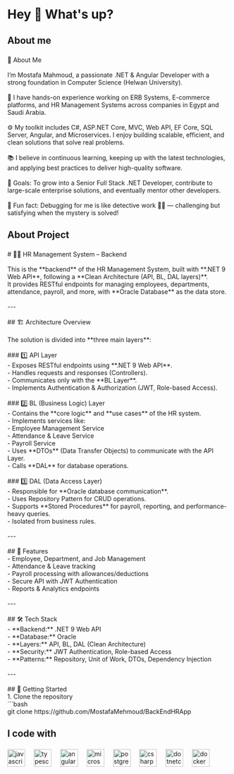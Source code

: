 <h1 align="left">Hey 👋 What's up?</h1>

###

<h2 align="left">About me</h2>

###

<p align="left">👋 About Me<br><br>I’m Mostafa Mahmoud, a passionate .NET & Angular Developer with a strong foundation in Computer Science (Helwan University).<br><br>💼 I have hands-on experience working on ERB Systems, E-commerce platforms, and HR Management Systems across companies in Egypt and Saudi Arabia.<br><br>⚙️ My toolkit includes C#, ASP.NET Core, MVC, Web API, EF Core, SQL Server, Angular, and Microservices. I enjoy building scalable, efficient, and clean solutions that solve real problems.<br><br>📚 I believe in continuous learning, keeping up with the latest technologies, and applying best practices to deliver high-quality software.<br><br>🎯 Goals: To grow into a Senior Full Stack .NET Developer, contribute to large-scale enterprise solutions, and eventually mentor other developers.<br><br>🎲 Fun fact: Debugging for me is like detective work 🕵️‍♂️ — challenging but satisfying when the mystery is solved!</p>

###

<h2 align="left">About Project</h2>

###

<p align="left"># 👨‍💼 HR Management System – Backend  <br><br>This is the **backend** of the HR Management System, built with **.NET 9 Web API**, following a **Clean Architecture (API, BL, DAL layers)**.  <br>It provides RESTful endpoints for managing employees, departments, attendance, payroll, and more, with **Oracle Database** as the data store.  <br><br>---<br><br>## 🏗️ Architecture Overview<br><br>The solution is divided into **three main layers**:  <br><br>
### 1️⃣ API Layer<br>- Exposes RESTful endpoints using **.NET 9 Web API**.  <br>- Handles requests and responses (Controllers).  <br>- Communicates only with the **BL Layer**.  <br>- Implements Authentication & Authorization (JWT, Role-based Access).  <br><br>
### 2️⃣ BL (Business Logic) Layer<br>- Contains the **core logic** and **use cases** of the HR system.  <br>- Implements services like:<br>  - Employee Management Service  <br>  - Attendance & Leave Service  <br>  - Payroll Service  <br>- Uses **DTOs** (Data Transfer Objects) to communicate with the API Layer.  <br>- Calls **DAL** for database operations.  <br><br>
### 3️⃣ DAL (Data Access Layer)<br>- Responsible for **Oracle database communication**.  <br>- Uses Repository Pattern for CRUD operations.  <br>- Supports **Stored Procedures** for payroll, reporting, and performance-heavy queries.  <br>- Isolated from business rules.  <br><br>---<br><br>## 📌 Features<br>- Employee, Department, and Job Management  <br>- Attendance & Leave tracking  <br>- Payroll processing with allowances/deductions  <br>- Secure API with JWT Authentication  <br>- Reports & Analytics endpoints  <br><br>---<br><br>## 🛠️ Tech Stack<br>- **Backend:** .NET 9 Web API  <br>- **Database:** Oracle  <br>- **Layers:** API, BL, DAL (Clean Architecture)  <br>- **Security:** JWT Authentication, Role-based Access  <br>- **Patterns:** Repository, Unit of Work, DTOs, Dependency Injection  <br><br>---<br><br>## 🚀 Getting Started<br>1. Clone the repository  <br>   ```bash<br>   git clone https://github.com/MostafaMehmoud/BackEndHRApp</p>

###

<h2 align="left">I code with</h2>

###

<div align="left">
  <img src="https://cdn.jsdelivr.net/gh/devicons/devicon/icons/javascript/javascript-original.svg" height="40" alt="javascript logo"  />
  <img width="12" />
  <img src="https://cdn.jsdelivr.net/gh/devicons/devicon/icons/typescript/typescript-original.svg" height="40" alt="typescript logo"  />
  <img width="12" />
  <img src="https://cdn.jsdelivr.net/gh/devicons/devicon/icons/angularjs/angularjs-original.svg" height="40" alt="angularjs logo"  />
  <img width="12" />
  <img src="https://cdn.jsdelivr.net/gh/devicons/devicon/icons/microsoftsqlserver/microsoftsqlserver-plain.svg" height="40" alt="microsoftsqlserver logo"  />
  <img width="12" />
  <img src="https://cdn.jsdelivr.net/gh/devicons/devicon/icons/postgresql/postgresql-original.svg" height="40" alt="postgresql logo"  />
  <img width="12" />
  <img src="https://cdn.jsdelivr.net/gh/devicons/devicon/icons/csharp/csharp-original.svg" height="40" alt="csharp logo"  />
  <img width="12" />
  <img src="https://cdn.jsdelivr.net/gh/devicons/devicon/icons/dotnetcore/dotnetcore-original.svg" height="40" alt="dotnetcore logo"  />
  <img width="12" />
  <img src="https://cdn.jsdelivr.net/gh/devicons/devicon/icons/docker/docker-original.svg" height="40" alt="docker logo"  />
</div>

###
